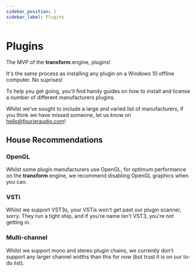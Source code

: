 ```yaml
---
sidebar_position: 1
sidebar_label: Plugins
---
```


# Plugins

The MVP of the **transform**.engine, plugins!

It's the same process as installing any plugin on a Windows 10 offline computer. No suprises! 

To help you get going, you'll find handy guides on how to install and license a number of different manufacturers plugins.

Whilst we've sought to include a large and varied list of manufacturers, if you think we have missed someone, let us know on [hello@fourieraudio.com](mailto:hello@fourieraudio.com)!

## House Recommendations

### OpenGL

Whilst some plugin manufacturers use OpenGL, for optimum performance on the **transform**.engine, we recommend disabling OpenGL graphics when you can.

### VSTi

Whilst we support VST3s, your VSTis won't get past our plugin scanner, sorry. They run a tight ship, and if you're name isn't VST3, you're not getting in.

### Multi-channel

Whilst we support mono and stereo plugin chains, we currently don't support any larger channel widths than this for now (but trust it is on our to-do list).
